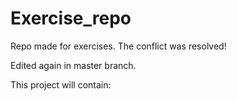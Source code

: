 # Exercise_repo
Repo made for exercises.
The conflict was resolved!


Edited again in master branch.

This project will contain:

